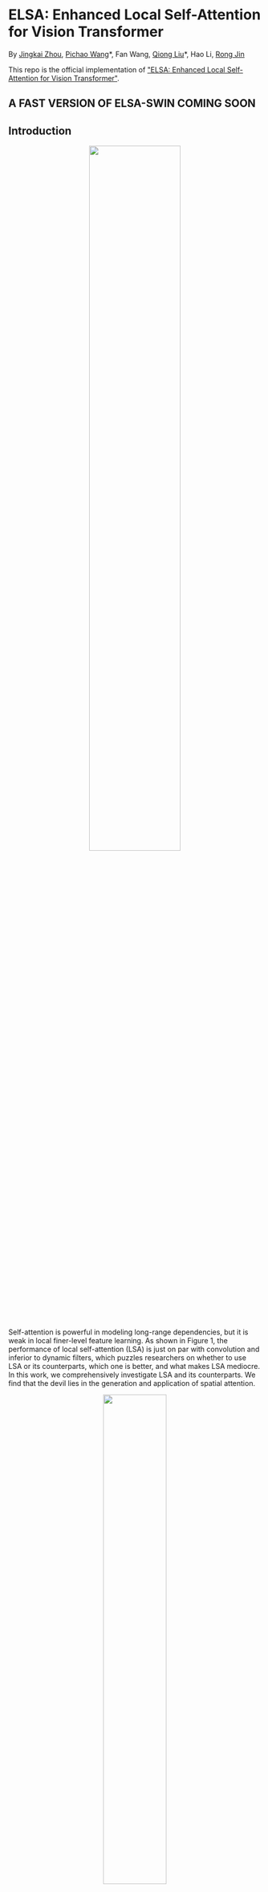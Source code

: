# ELSA: Enhanced Local Self-Attention for Vision Transformer

By [Jingkai Zhou](http://thefoxofsky.github.io/), [Pichao Wang](https://wangpichao.github.io/)\*, 
  Fan Wang, [Qiong Liu](https://www2.scut.edu.cn/sse/2018/0615/c16788a270756/page.htm)\*, Hao Li, [Rong Jin](http://www.cse.msu.edu/~rongjin/)

This repo is the official implementation of ["ELSA: Enhanced Local Self-Attention for Vision Transformer"](https://arxiv.org/abs/2112.12786).

## A FAST VERSION OF ELSA-SWIN COMING SOON

## Introduction

<div align="center">
<img src=http://thefoxofsky.github.io/images/local_comp.png width=60%/>
</div>

Self-attention is powerful in modeling long-range dependencies, but it is weak in local finer-level feature learning. 
As shown in Figure 1, the performance of local self-attention (LSA) is just on par with convolution and inferior to 
dynamic filters, which puzzles researchers on whether to use LSA or its counterparts, which one is better, and what 
makes LSA mediocre. In this work, we comprehensively investigate LSA and its counterparts. We find that the devil lies 
in the generation and application of spatial attention. 

<div align="center">
<img src=http://thefoxofsky.github.io/images/elsa.png width=50%/>
</div>

Based on these findings, we propose the enhanced local self-attention (ELSA) with Hadamard attention and the ghost head, 
as illustrated in Figure 2. Experiments demonstrate the effectiveness of ELSA. Without architecture / hyperparameter 
modification, The use of ELSA in drop-in replacement boosts baseline methods consistently in both upstream and 
downstream tasks.

Please refer to our [paper](https://arxiv.org/abs/2112.12786) for more details.



## Model zoo

### ImageNet Classification

| Model       | #Params |   Pretrain  | Resolution | Top1 Acc | Download | 
| :---        |  :---:  |    :---:    |    :---:   |   :---:  |  :---:   |
| ELSA-Swin-T | 29M     | ImageNet 1K |     224    | 82.7     | [google](https://drive.google.com/file/d/1eM0FsRNEDX-NncIEfvl4yXOAJawy2Ls0/view?usp=sharing) / [baidu](https://pan.baidu.com/s/16lPWTybCeoHT4BMDaKDTYw?pwd=cw25) |
| ELSA-Swin-S | 53M     | ImageNet 1K |     224    | 83.5     | [google](https://drive.google.com/file/d/186PDbqrt2hEg8r5aH45D5D6bO-EWJgcO/view?usp=sharing) / [baidu](https://pan.baidu.com/s/1qTyCm7vLXqd9KEMyIsKLrQ?pwd=e6b2) |
| ELSA-Swin-B | 93M     | ImageNet 1K |     224    | 84.0     | [google](https://drive.google.com/file/d/1J42asBqLb6iiKaYQaeoS2UpT7kUSjBr9/view?usp=sharing) / [baidu](https://pan.baidu.com/s/11V_IdRXXPo4IaqghUdLNCQ?pwd=3r11) |

### COCO Object Detection

| Backbone | Method | Pretrain | Lr Schd | Box mAP | Mask mAP | #Params | Download |
| :---:  | :---: | :---: | :---: | :---: | :---: | :---: | :---: |
| ELSA-Swin-T | Mask R-CNN | ImageNet-1K | 1x | 45.7 | 41.1 | 49M | [google](https://drive.google.com/file/d/15wvHHwktc9Bzqro8SSrTTjKN_cWy8pLc/view?usp=sharing) / [baidu](https://pan.baidu.com/s/1JlrYUs2SOPFrPRTNbsh44A?pwd=1z3c) |
| ELSA-Swin-T | Mask R-CNN | ImageNet-1K | 3x | 47.5 | 42.7 | 49M | [google](https://drive.google.com/file/d/1EOr-lLVTrci2A4qsD2P3wp-IVs27VVLm/view?usp=sharing) / [baidu](https://pan.baidu.com/s/1IW-oonGGK8bDMdPqxNSt6g?pwd=7fzj) |
| ELSA-Swin-S | Mask R-CNN | ImageNet-1K | 1x | 48.3 | 43.0 | 72M | [google](https://drive.google.com/file/d/1pk185BpCGIDrUc1sAezjrA-wuWr_lYII/view?usp=sharing) / [baidu](https://pan.baidu.com/s/1YFgpzvTK6MxkmqUdqt_HOQ?pwd=baiv) |
| ELSA-Swin-S | Mask R-CNN | ImageNet-1K | 3x | 49.2 | 43.6 | 72M | [google](https://drive.google.com/file/d/1akDKhHmh3_1PfB1Dds9YrpODPsx58-cc/view?usp=sharing) / [baidu](https://pan.baidu.com/s/1QxcXlbz48jFIoMgfdlXMtw?pwd=9qc6) |
| ELSA-Swin-T | Cascade Mask R-CNN | ImageNet-1K | 1x | 49.8 | 43.0 | 86M | [google](https://drive.google.com/file/d/1wjw3lRqe1T_ph824RSb8Hk_yZ49d3CNI/view?usp=sharing) / [baidu](https://pan.baidu.com/s/1C9pAXA2EUgv5twaaC_fQ6g?pwd=p85s) |
| ELSA-Swin-T | Cascade Mask R-CNN | ImageNet-1K | 3x | 51.0 | 44.2 | 86M | [google](https://drive.google.com/file/d/1B7sUVuGXZAzgZd0ud0MBsSlDbM8DkvC-/view?usp=sharing) / [baidu](https://pan.baidu.com/s/1oQWh-jGB75NOUaHBMqJTWQ?pwd=8v7r) |
| ELSA-Swin-S | Cascade Mask R-CNN | ImageNet-1K | 1x | 51.6 | 44.4 | 110M | [google](https://drive.google.com/file/d/1WI4za90sXu4wv5rx_dTRm2X7xe30anil/view?usp=sharing) / [baidu](https://pan.baidu.com/s/18Wn79JvQnwiHfvD8_nELUg?pwd=qc8i) |
| ELSA-Swin-S | Cascade Mask R-CNN | ImageNet-1K | 3x | 52.3 | 45.2 | 110M | [google](https://drive.google.com/file/d/1mkhdwjyScpiBbobWc4TibtoYX4OLk9pp/view?usp=sharing) / [baidu](https://pan.baidu.com/s/1I5wEDJz8sBdhukSXUEPOYQ?pwd=kxd1) |

### ADE20K Semantic Segmentation

| Backbone | Method  | Pretrain    | Crop Size | Lr Schd | mIoU (ms+flip) | #Params | Download    |
| :---:    | :---:   | :---:       | :---:     | :---:   | :---:   | :---:   | :---:       |
| ELSA-Swin-T | UPerNet | ImageNet-1K | 512x512 | 160K | 47.9 | 61M | [google](https://drive.google.com/file/d/1SjHyXNv-ODGsDxcDbvDPNHUQUoMq8FWR/view?usp=sharing) / [baidu](https://pan.baidu.com/s/13tAJq5Fw23Uzd-Sa-7wJTg?pwd=erxh) |
| ELSA-Swin-S | UperNet | ImageNet-1K | 512x512 | 160K | 50.4 | 85M | [google](https://drive.google.com/file/d/1RIaq45wBW0wnJlCK9cf-PDKGV41ECQ86/view?usp=sharing) / [baidu](https://pan.baidu.com/s/1L4QEYoRc1_Veu4L-_jYVLQ?pwd=p84r) |

## Install

- Clone this repo:
```bash
git clone https://github.com/damo-cv/ELSA.git elsa
cd elsa
```

- Create a conda virtual environment and activate it:
```bash
conda create -n elsa python=3.7 -y
conda activate elsa
```

- Install `PyTorch==1.8.0` and `torchvision==0.9.0` with `CUDA==10.1`:
```bash
conda install pytorch==1.8.0 torchvision==0.9.0 cudatoolkit=10.1 -c pytorch
```

- Install `CUDA==10.1` with `cudnn7` following
  the [official installation instructions](https://docs.nvidia.com/cuda/cuda-installation-guide-linux/index.html)

- Install `Apex`:
```bash
git clone https://github.com/NVIDIA/apex
cd apex
pip install -v --disable-pip-version-check --no-cache-dir --global-option="--cpp_ext" --global-option="--cuda_ext" ./
cd ../
```

- Install `mmcv-full==1.3.0`
```bash
pip install mmcv-full==1.3.0 -f https://download.openmmlab.com/mmcv/dist/cu101/torch1.8.0/index.html
```

- Install other requirements:
```bash
pip install -r requirements.txt
```

- Install mmdet and mmseg:
```bash
cd ./det
pip install -v -e .
cd ../seg
pip install -v -e .
cd ../
```

- Build the elsa operation:
```bash
cd ./cls/models/elsa
python setup.py install
mv build/lib*/* .
cp *.so ../../../det/mmdet/models/backbones/elsa/
cp *.so ../../../seg/mmseg/models/backbones/elsa/
cd ../../../
```

## Data preparation

We use standard ImageNet dataset, you can download it from http://image-net.org/. Please prepare it under the following file structure:
  ```bash
  $ tree data
  imagenet
  ├── train
  │   ├── class1
  │   │   ├── img1.jpeg
  │   │   ├── img2.jpeg
  │   │   └── ...
  │   ├── class2
  │   │   ├── img3.jpeg
  │   │   └── ...
  │   └── ...
  └── val
      ├── class1
      │   ├── img4.jpeg
      │   ├── img5.jpeg
      │   └── ...
      ├── class2
      │   ├── img6.jpeg
      │   └── ...
      └── ...
 
  ```

Also, please prepare the [COCO](https://github.com/open-mmlab/mmdetection/blob/master/docs/en/1_exist_data_model.md) 
and [ADE20K](https://github.com/open-mmlab/mmsegmentation/blob/master/docs/en/dataset_prepare.md#prepare-datasets) datasets following their links. 
Then, please link them to `det/data` and `seg/data`.

## Evaluation

### ImageNet Classification

Run following scripts to evaluate pre-trained models on the ImageNet-1K:
```bash
cd cls

python validate.py <PATH_TO_IMAGENET> --model elsa_swin_tiny --checkpoint <CHECKPOINT_FILE> \
  --no-test-pool --apex-amp --img-size 224 -b 128

python validate.py <PATH_TO_IMAGENET> --model elsa_swin_small --checkpoint <CHECKPOINT_FILE> \
  --no-test-pool --apex-amp --img-size 224 -b 128

python validate.py <PATH_TO_IMAGENET> --model elsa_swin_base --checkpoint <CHECKPOINT_FILE> \
  --no-test-pool --apex-amp --img-size 224 -b 128 --use-ema
```

### COCO Detection

Run following scripts to evaluate a detector on the COCO:
```bash
cd det

# single-gpu testing
python tools/test.py <CONFIG_FILE> <DET_CHECKPOINT_FILE> --eval bbox segm

# multi-gpu testing
tools/dist_test.sh <CONFIG_FILE> <DET_CHECKPOINT_FILE> <GPU_NUM> --eval bbox segm
```

### ADE20K Semantic Segmentation

Run following scripts to evaluate a model on the ADE20K:
```bash
cd seg

# single-gpu testing
python tools/test.py <CONFIG_FILE> <SEG_CHECKPOINT_FILE> --aug-test --eval mIoU

# multi-gpu testing
tools/dist_test.sh <CONFIG_FILE> <SEG_CHECKPOINT_FILE> <GPU_NUM> --aug-test --eval mIoU
```

## Training from scratch

Due to randomness, the re-training results may have a gap of about 0.1~0.2% with the numbers in the paper.

### ImageNet Classification

Run following scripts to train classifiers on the ImageNet-1K:
```bash
cd cls

bash ./distributed_train.sh 8 <PATH_TO_IMAGENET> --model elsa_swin_tiny \
  --epochs 300 -b 128 -j 8 --opt adamw --lr 1e-3 --sched cosine --weight-decay 5e-2 \
  --warmup-epochs 20 --warmup-lr 1e-6 --min-lr 1e-5 --drop-path 0.1 --aa rand-m9-mstd0.5-inc1 \
  --mixup 0.8 --cutmix 1. --remode pixel --reprob 0.25 --clip-grad 5. --amp

bash ./distributed_train.sh 8 <PATH_TO_IMAGENET> --model elsa_swin_small \
  --epochs 300 -b 128 -j 8 --opt adamw --lr 1e-3 --sched cosine --weight-decay 5e-2 \
  --warmup-epochs 20 --warmup-lr 1e-6 --min-lr 1e-5 --drop-path 0.3 --aa rand-m9-mstd0.5-inc1 \
  --mixup 0.8 --cutmix 1. --remode pixel --reprob 0.25 --clip-grad 5. --amp

bash ./distributed_train.sh 8 <PATH_TO_IMAGENET> --model elsa_swin_base \
  --epochs 300 -b 128 -j 8 --opt adamw --lr 1e-3 --sched cosine --weight-decay 5e-2 \
  --warmup-epochs 20 --warmup-lr 1e-6 --min-lr 1e-5 --drop-path 0.5 --aa rand-m9-mstd0.5-inc1 \
  --mixup 0.8 --cutmix 1. --remode pixel --reprob 0.25 --clip-grad 5. --amp --model-ema
```

If GPU memory is not enough when training elsa_swin_base, you can use two nodes (2 * 8 GPUs), each with a batch size of 64 images/GPU.

### COCO Detection / ADE20K Semantic Segmentation

Run following scripts to train models on the COCO / ADE20K:
```bash
cd det 
# (or cd seg)

# multi-gpu training
tools/dist_train.sh <CONFIG_FILE> <GPU_NUM> --cfg-options model.pretrained=<PRETRAIN_MODEL> [model.backbone.use_checkpoint=True] [other optional arguments] 
```


## Acknowledgement

This work was supported by Alibaba Group through Alibaba Research Intern Program and the National Natural
Science Foundation of China (No.61976094).

Codebase from [pytorch-image-models](https://github.com/rwightman/pytorch-image-models),
              [ddfnet](https://github.com/theFoxofSky/ddfnet),
              [VOLO](https://github.com/sail-sg/volo),
              [Swin-Transformer](https://github.com/microsoft/Swin-Transformer),
              [Swin-Transformer-Detection](https://github.com/SwinTransformer/Swin-Transformer-Object-Detection),
          and [Swin-Transformer-Semantic-Segmentation](https://github.com/SwinTransformer/Swin-Transformer-Semantic-Segmentation)


## Citing ELSA

```
@article{zhou2021ELSA,
  title={ELSA: Enhanced Local Self-Attention for Vision Transformer},
  author={Zhou, Jingkai and Wang, Pichao and Wang, Fan and Liu, Qiong and Li, Hao and Jin, Rong},
  journal={arXiv preprint arXiv:2112.12786},
  year={2021}
}
```
